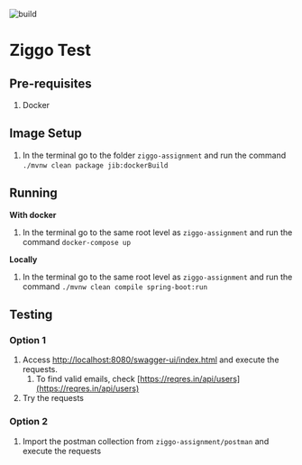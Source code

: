 ![build](https://img.shields.io/github/workflow/status/williamsuane/ziggo/Java%20CI%20with%20Maven)

# Ziggo Test

## Pre-requisites

1. Docker

## Image Setup

1. In the terminal go to the folder `ziggo-assignment` and run the command `./mvnw clean package jib:dockerBuild`

## Running

**With docker**

1. In the terminal go to the same root level as `ziggo-assignment` and run the command `docker-compose up`

**Locally**

1. In the terminal go to the same root level as `ziggo-assignment` and run the
   command `./mvnw clean compile spring-boot:run`

## Testing

### Option 1

1. Access [http://localhost:8080/swagger-ui/index.html](http://localhost:8080/swagger-ui/index.html) and execute the
   requests.
    1. To find valid emails, check [https://reqres.in/api/users](https://reqres.in/api/users)
2. Try the requests

### Option 2

1. Import the postman collection from `ziggo-assignment/postman` and execute the requests
